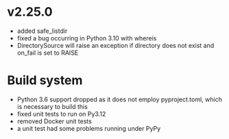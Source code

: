 # v2.25.0

* added safe_listdir
* fixed a bug occurring in Python 3.10 with whereis
* DirectorySource will raise an exception if directory does not exist and on_fail is set to RAISE

Build system
============

* Python 3.6 support dropped as it does not employ pyproject.toml, which is necessary
  to build this
* fixed unit tests to run on Py3.12
* removed Docker unit tests
* a unit test had some problems running under PyPy
